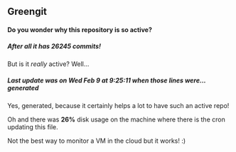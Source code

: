 ## Greengit

#### Do you wonder why this repository is so active?

##### After all it has 26245 commits!

But is it *really* active? Well...

##### Last update was on Wed Feb 9 at 9:25:11 when those lines were... generated

Yes, generated, because it certainly helps a lot to have such an active repo!

Oh and there was **26%** disk usage on the machine
where there is the cron updating this file.

Not the best way to monitor a VM in the cloud but it works! :)

